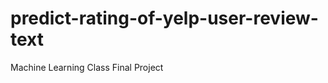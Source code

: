 predict-rating-of-yelp-user-review-text
=======================================

Machine Learning Class Final Project
